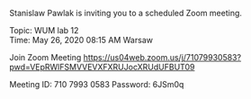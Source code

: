 Stanislaw Pawlak is inviting you to a scheduled Zoom meeting.

Topic: WUM lab 12  
Time: May 26, 2020 08:15 AM Warsaw

Join Zoom Meeting
https://us04web.zoom.us/j/71079930583?pwd=VEpRWlFSMVVEVXFXRUJocXRUdUFBUT09

Meeting ID: 710 7993 0583
Password: 6JSm0q



